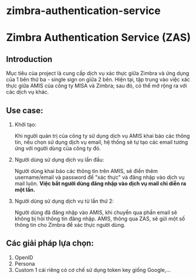 zimbra-authentication-service
=============================

# Zimbra Authentication Service (ZAS)

## Introduction
  
Mục tiêu của project là cung cấp dịch vụ xác thực giữa Zimbra và ứng dụng của 1 bên thứ ba - single sign on giữa 2 bên. Hiện tại, tập trung vào việc xác thực giữa AMIS của công ty MISA và Zimbra; sau đó, có thể mở rộng ra với các dịch vụ khác.

## Use case:
  1. Khởi tạo:
     
     Khi người quản trị của công ty sử dụng dịch vụ AMIS khai báo các thông tin, nếu chọn sử dụng dịch vụ email, hệ thống sẽ tự tạo các email tương ứng với người dùng của công ty đó.

  2. Người dùng sử dụng dịch vụ lần đầu:
     
     Người dùng khai báo các thông tin trên AMIS, sẽ điền thêm username/email và password để "xác thực" và đăng nhập vào dịch vụ mail luôn.
     **Việc bắt người dùng đăng nhập vào dịch vụ mail chỉ diễn ra một lần.**

  3. Người dùng sử dụng dịch vụ từ lần thứ 2:
     
     Người dùng đã đăng nhập vào AMIS, khi chuyển qua phần email sẽ không bị hỏi thông tin đăng nhập.
     AMIS, thông qua ZAS,  sẽ gửi một số thông tin cho Zimbra để xác thực người dùng.

## Các giải pháp lựa chọn:
  1. OpenID
  2. Persona
  3. Custom 1 cái riêng có cơ chế sử dụng token key giống Google,...
